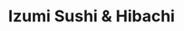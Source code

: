 ---
layout: place
title: "Izumi Sushi & Hibachi"
permalink: /north-dakota/fargo/izumi-sushi-hibachi.html
stateAbbr: ND
stateName: North Dakota
cityName: Fargo
place_id: ChIJXSRwpVrLyFIRHZZYB7F8fkA
photos:
  - name: >-
      places/ChIJXSRwpVrLyFIRHZZYB7F8fkA/photos/AeeoHcIt9F7kLDstZzp_4GHQtOlUNb_ty3WaRuasoQmqpF614Ypbdj9i6tr-Ba607i5IiPzs6EgcS9f6qsnHh7AZ-0nVBlp9iAnTQaU1bUt3EtPwMUpR4ErJiwVsI3TqSEKde2Vhxls_BYs5AcQvvO2w-wB0jbjEiX76DWefT0097rT0uBWCOLa-4Q26w_ZOEvB2ZLtFk8KM7xT6EmO84XlKBQIg7pBNHu1DyBAtwrxl5ceuplc0sM_wXwzsGc3Q5vhLg8bUqOX-vtGXjgRQiPIEaUIXds_N7akoDjtHpCmVxMuZnA
    widthPx: 1273
    heightPx: 649
    authorAttributions:
      - displayName: Izumi Sushi & Hibachi
        uri: https://maps.google.com/maps/contrib/111418984434497316321
        photoUri: >-
          https://lh3.googleusercontent.com/a-/ALV-UjVhZwL83kkXMy9yjlUv2BLQxpnoP6cMc3bLXo1j9gQbAc61Ugc=s100-p-k-no-mo
    flagContentUri: >-
      https://www.google.com/local/imagery/report/?cb_client=maps_api_places.places_api&image_key=!1e10!2sAF1QipO-kXgmlGXmOP7NGPbL5rr39P74y4-bZbLy1reC&hl=en-US
    googleMapsUri: >-
      https://www.google.com/maps/place//data=!3m4!1e2!3m2!1sAF1QipO-kXgmlGXmOP7NGPbL5rr39P74y4-bZbLy1reC!2e10!4m2!3m1!1s0x52c8cb5aa570245d:0x407e7cb10758961d
  - name: >-
      places/ChIJXSRwpVrLyFIRHZZYB7F8fkA/photos/AeeoHcLEB_aZg3QyOOHaVJLovmz-HBQs2TF5K74ebbvI_nlDbSKlDAzyrSHNzfv0E30cjW0q_EM5EqSj16XwJLYWzDhNfFy3jsX4fWdjSXot_RInHVLSvIuR5I_nwdS_0nHAE9cHoeKjQw5IutehPA7iC3FT3ofrhq3qGJDtGu9dQ19Q0GhokGgWe3GyBXNOvNDJ6Nq1y-3kFlcQSrx1dNAlQH7BtIAb6PtZEGmvx7FDx0fPV_1Z8jw-8PIjsGKDbEfJwLVL18QFrpDJGOWqUJOsXaar3AZCfASpngIvmTXxAfyKqUIGs5yYS1wUOd7WMxAAPOqkC7yjZWHPqmPkOOQj8uDVvpYWUoQ72qPweB9vSbivaHrMavC8AX1oGfreAGimh9DN3sPwJnWe2rsuJCz7pYDZGDvXAq34G1CD3h7V9sT3IdnH
    widthPx: 4032
    heightPx: 3024
    authorAttributions:
      - displayName: Seth Ilzy
        uri: https://maps.google.com/maps/contrib/108145470689046092230
        photoUri: >-
          https://lh3.googleusercontent.com/a/ACg8ocIihQocy0detsYjxpYa-tWpFEPdMxPejZ3TXGnCjXTDHMu2tg=s100-p-k-no-mo
    flagContentUri: >-
      https://www.google.com/local/imagery/report/?cb_client=maps_api_places.places_api&image_key=!1e10!2sCIHM0ogKEICAgMDIyZ7ijwE&hl=en-US
    googleMapsUri: >-
      https://www.google.com/maps/place//data=!3m4!1e2!3m2!1sCIHM0ogKEICAgMDIyZ7ijwE!2e10!4m2!3m1!1s0x52c8cb5aa570245d:0x407e7cb10758961d
  - name: >-
      places/ChIJXSRwpVrLyFIRHZZYB7F8fkA/photos/AeeoHcImlUSGtFhZjOC2_aVvIE5caxGH8BV66n8SPgRjMdfKU61VerAQLRmkihZPxRYSJGJlrPSNwx-LhUO8SNMMOAhb7eHtUzWDTh-nS-dwfsCOl9tiicTGCUI0euQNjftTipGFyRKIf6UigvtZOQqIsttOnX-yWuGmatZZICCKadHc8-bOOm_it-IkHn2R7BPEGj7s4CdSVM8Woc9XddLJhakFisbB2mlMFU1AkhFb-WNop1r71HbDs2QRV8RKsTeyrLxcTTDBspzfSftf_eYYA2ChZs7Vc-iiXVJi5HUSW7AcEqXEX8j6BJyNt7C7awtIer1euJyw2Ls4qVSmhl4HEQLkNE6unMvSwhLr1CBkfv2e-SPaEU9FVMW477rMB0omM-q6NQ-4e0qsAXztIjv5Vn1ldv_yD_Qa8rxfSYZ-0I0OVlc
    widthPx: 4032
    heightPx: 2268
    authorAttributions:
      - displayName: Steven Bode
        uri: https://maps.google.com/maps/contrib/101185720010156811805
        photoUri: >-
          https://lh3.googleusercontent.com/a-/ALV-UjXMWDazSQ89OzuEgPIpYz7v27X5yngcrcV7FpIkqDC2HA4E9jgQ=s100-p-k-no-mo
    flagContentUri: >-
      https://www.google.com/local/imagery/report/?cb_client=maps_api_places.places_api&image_key=!1e10!2sCIHM0ogKEICAgIC_6-PtwgE&hl=en-US
    googleMapsUri: >-
      https://www.google.com/maps/place//data=!3m4!1e2!3m2!1sCIHM0ogKEICAgIC_6-PtwgE!2e10!4m2!3m1!1s0x52c8cb5aa570245d:0x407e7cb10758961d
  - name: >-
      places/ChIJXSRwpVrLyFIRHZZYB7F8fkA/photos/AeeoHcKYJPe5HsyJfFCI_jT98HDTM2kDJjiMEj9Q30YQnsIy90bOfLar7f6ecZun4hAnA9ldTsJL1J0nWATxqcKEoaJfPbU-yZMKrRCn8Eyc_m1vXpAFT--5quY4_qRzFPC9D_XyUvziTDpaUjeKI2BQGivFUk85pyy-9Hb87Cq8x0yAbi0xeuiiF3qHAvAaAqjp_HVhrMKDqR39-9S_IGsgVrNXlHyV8RTxFJ6lkvwoE5NGL73HM-p3mG6OFBwQmxEHdOza1Maupdj44t5714lsT3NIpATqsFepnyY6NtiFn2bXpUVnp9_DADyPZd80or0Hut93cLQ_tkrZX7fMkJLLPn7CW_VKbjnW8ra1jicj5MSaPcA21_I-zfR-EeaFpxsohhJGHN9C7I9BAosDKdIccbleeJvtSPIyrZBOuDwWLXM
    widthPx: 3024
    heightPx: 4032
    authorAttributions:
      - displayName: Varsha Chipala
        uri: https://maps.google.com/maps/contrib/106973441515635232213
        photoUri: >-
          https://lh3.googleusercontent.com/a-/ALV-UjXmjkt4ZFGhf9xhHYHxFeCpkHDvQhHvbRBvWKllRgSmF7j0vJUxfA=s100-p-k-no-mo
    flagContentUri: >-
      https://www.google.com/local/imagery/report/?cb_client=maps_api_places.places_api&image_key=!1e10!2sCIHM0ogKEICAgIDHhcLSXg&hl=en-US
    googleMapsUri: >-
      https://www.google.com/maps/place//data=!3m4!1e2!3m2!1sCIHM0ogKEICAgIDHhcLSXg!2e10!4m2!3m1!1s0x52c8cb5aa570245d:0x407e7cb10758961d
  - name: >-
      places/ChIJXSRwpVrLyFIRHZZYB7F8fkA/photos/AeeoHcLpjWvNNkIrMbucOvZbJAeIc5M_AUUaGEFrwQJCsN6FeOUr52Xe02qFs-k9w96Ua0THh-Vb5qiLywnjA1w4HVxpcTH0H3MhlqB0MqNeB6ohqbTM0Lky2MDk4De388feo0x_C9JrBgAfs2gedk1WMVqL6KQDWTeS50xsVRoFtq1d5Zd5gU6qpVX2fSgkSMU3LGdIgMiNJmA3F_ydvHcAjMErMi_wYPYCCkK3WUaHinFi2pCK0u-faP4nYwfEAPaMDKKYcE8eImtqFHeTdT_Ohzq-Pm3WSlVS1yGsUw6BBMkL6llCJ10vmcoT8ATCcesyba6M44wdJUVlnlCnMdmnBn3Ji6icMmLX4g_fWEEVCl7JL-bhCsslmT48h8D9ZQvHkH69vNVddgzv7O-nCt_y0imFMLnZGorHrr4sENqjL6eW0L0U
    widthPx: 4032
    heightPx: 3024
    authorAttributions:
      - displayName: Amy M
        uri: https://maps.google.com/maps/contrib/116474453222991012868
        photoUri: >-
          https://lh3.googleusercontent.com/a-/ALV-UjWqqpRuJMJ5ABNwUIm6BGZs0GD8VFN7Kb0ek9NiDwvRqPVVVIL4=s100-p-k-no-mo
    flagContentUri: >-
      https://www.google.com/local/imagery/report/?cb_client=maps_api_places.places_api&image_key=!1e10!2sCIHM0ogKEICAgICDtbj1xgE&hl=en-US
    googleMapsUri: >-
      https://www.google.com/maps/place//data=!3m4!1e2!3m2!1sCIHM0ogKEICAgICDtbj1xgE!2e10!4m2!3m1!1s0x52c8cb5aa570245d:0x407e7cb10758961d
  - name: >-
      places/ChIJXSRwpVrLyFIRHZZYB7F8fkA/photos/AeeoHcIKtE-i0hPmfErLVaBBUPwquZl5eg2DVhCycLF0cZNjv7B1RJN6e95KsX3Hg35m4meRN20HYsQQyVXxCVDILAXUSfdPLEqZ99X6tLZTSla9isEm7OVQl7JSdzzdqUWGTUnNccCbExTk8C_p7280Yv0tN2XaucYwcbqIWOqY1UyZLV--FGVSpW6GkUui5FleVmT8yo6-o_RZD6ASiuncC1_-f0xu-hqZoio8fgaLovW3YjS-wlaNcHpwyggO9P9Gs_gD65DUwvr5xn8dxqU4jHAwDJuiKKkKOhfUy8T7hRFXezWaRKd3FSm8E3VcTHtIRxs5rpwL5Q4gJARgwCL3gDe3Kb3bZR3CwWUaNrc9zyHYodh6tpOV3loJbJDd2-fP13DwVxo5npuuyyyM__IM9PIiD-Cc5zzlFutu2MISBwvA8w
    widthPx: 3175
    heightPx: 2268
    authorAttributions:
      - displayName: Steven Bode
        uri: https://maps.google.com/maps/contrib/101185720010156811805
        photoUri: >-
          https://lh3.googleusercontent.com/a-/ALV-UjXMWDazSQ89OzuEgPIpYz7v27X5yngcrcV7FpIkqDC2HA4E9jgQ=s100-p-k-no-mo
    flagContentUri: >-
      https://www.google.com/local/imagery/report/?cb_client=maps_api_places.places_api&image_key=!1e10!2sCIHM0ogKEICAgICP0rzqNA&hl=en-US
    googleMapsUri: >-
      https://www.google.com/maps/place//data=!3m4!1e2!3m2!1sCIHM0ogKEICAgICP0rzqNA!2e10!4m2!3m1!1s0x52c8cb5aa570245d:0x407e7cb10758961d
  - name: >-
      places/ChIJXSRwpVrLyFIRHZZYB7F8fkA/photos/AeeoHcJTbMyjJXbt2PaRU330JkPiS-G1qPoHWjZWvXIKCFAXEA6x1pOOAJxNy0DYMrwetEaDJv5sGejj_lYK2b0he7E982en89V_XbeSAcsQJBR5LwKRNGhoWR41k_cF9XNHas_3Qg8eQ6C3PpBelzCZ_DhmaZGJDyXo-TDV0Zqhp4IcJC025_kRHIOAyVYKHL7XfQMwF4eTXR9PrkIlg4bcm9SBOBCWUacK3aBvj48eItJ-wrjm7bHlN-9Gd-5_HALuvxrpsS4TKKM2WyYnBEeT79yUrWwEg-7FZK368eUCaJEZs5n2GKyvNfTCJyXsevRppPBm4CvHmHXPdfcmhm39vmUpwuHPzZoK4ewuhVWttfH_ae-VVx0AQJfNZzvLp4NVW0q5C1A4BeogJ2cjc1qOTk0gFsk5i46iniKq7jNsQgsMEqEw
    widthPx: 3024
    heightPx: 4032
    authorAttributions:
      - displayName: Amy M
        uri: https://maps.google.com/maps/contrib/116474453222991012868
        photoUri: >-
          https://lh3.googleusercontent.com/a-/ALV-UjWqqpRuJMJ5ABNwUIm6BGZs0GD8VFN7Kb0ek9NiDwvRqPVVVIL4=s100-p-k-no-mo
    flagContentUri: >-
      https://www.google.com/local/imagery/report/?cb_client=maps_api_places.places_api&image_key=!1e10!2sCIHM0ogKEICAgICDtbidjgE&hl=en-US
    googleMapsUri: >-
      https://www.google.com/maps/place//data=!3m4!1e2!3m2!1sCIHM0ogKEICAgICDtbidjgE!2e10!4m2!3m1!1s0x52c8cb5aa570245d:0x407e7cb10758961d
  - name: >-
      places/ChIJXSRwpVrLyFIRHZZYB7F8fkA/photos/AeeoHcIKPCrlfaKIG6GL26YdaIFtSPfP6S6WJ0fi1d0mlnYlnhHgwV2Eg1JEj9Dz2VIicORywOr7Ju1ywOHFp8GYmky_5QUyHbFOJH6XgpuSg57EuxAGm8q5_GCtwSJ_K57BYX_u4AWQOiO59cCvf1yX2e7RLGDTq20wN7xO81UyxHPBtPaQ0puZHOI120MhL_aI5kROuyv4GqzWThsOEHY9s5zH2P6UbP-_8RsP7llVnM4PwGUtEYyvOkmPoSwoxHRZ24eDYH0fVcAOMjGkk1HVGVtuRVWSy7-HjpOAFc4i_2EM_quBb-1ef7OsY5DCwNVNiEMeqoV-a8yUJk7Dva4UJfOVYjzfFtss5ujKU75v9G9xCFniM40CxNcFv4EPWwm81JeDne3tOx4fAYcs2RLGeQu6tULIM03XqGtRNg
    widthPx: 3060
    heightPx: 4080
    authorAttributions:
      - displayName: Cody Wichterman
        uri: https://maps.google.com/maps/contrib/112622877308555330394
        photoUri: >-
          https://lh3.googleusercontent.com/a-/ALV-UjWShvJLLshrWJiLDdtjkv0HykFB8AXdGo4EimB6kkRTmcfNgvOv=s100-p-k-no-mo
    flagContentUri: >-
      https://www.google.com/local/imagery/report/?cb_client=maps_api_places.places_api&image_key=!1e10!2sCIHM0ogKEICAgICPiu6F-gE&hl=en-US
    googleMapsUri: >-
      https://www.google.com/maps/place//data=!3m4!1e2!3m2!1sCIHM0ogKEICAgICPiu6F-gE!2e10!4m2!3m1!1s0x52c8cb5aa570245d:0x407e7cb10758961d
  - name: >-
      places/ChIJXSRwpVrLyFIRHZZYB7F8fkA/photos/AeeoHcIg4nLAxOdAWO6J7N283M_8Ww0DVtYTeJgx2I3WSkJdntWPLKzn7Lm-raLb-Rb5bXRiaKtW54YIOSNWpKLvCKt-NnPW2pQLUoMP7gB4W1GHKOSwGMxnN3OjTCvJE57_tLbccrE-odtOIGR0p3wO5eAXKJcqzLyufS839JiMxpTsZNwZPbpSOLAc9tN5VGcgpJHTe_DSWu-1kFQnCnojvI4BBCeQeDt4hHj2Bxt9M3itXanME1tDun1DbgbRLFDEmPO33uvnm3cs1EmETieo7xTz5682RRDAvQ-aeYMFNllzbCdJOeFNKMbh74gnUYMi5fyLK5Fa742SX4_MBzHl1BFPDlAFfjI4z17yP6q7I1-Qk90vxrgYBoh8X4xalNS_OtITRDoQTBBKRDGiyew_VhAj9MAytV618HlMJIS_cyo
    widthPx: 4032
    heightPx: 3024
    authorAttributions:
      - displayName: Amy M
        uri: https://maps.google.com/maps/contrib/116474453222991012868
        photoUri: >-
          https://lh3.googleusercontent.com/a-/ALV-UjWqqpRuJMJ5ABNwUIm6BGZs0GD8VFN7Kb0ek9NiDwvRqPVVVIL4=s100-p-k-no-mo
    flagContentUri: >-
      https://www.google.com/local/imagery/report/?cb_client=maps_api_places.places_api&image_key=!1e10!2sCIHM0ogKEICAgIDrvuvUPg&hl=en-US
    googleMapsUri: >-
      https://www.google.com/maps/place//data=!3m4!1e2!3m2!1sCIHM0ogKEICAgIDrvuvUPg!2e10!4m2!3m1!1s0x52c8cb5aa570245d:0x407e7cb10758961d
  - name: >-
      places/ChIJXSRwpVrLyFIRHZZYB7F8fkA/photos/AeeoHcLzkKeUuUZXcC5-miyeCFyt9BSPfiTaFCpD8qS3p6PsKA8jXbLouhr2xKAZQ0hZX_Ot9r0q0Jz7cwAGNTcH7UbS_jvKB0hASLGCRhPmX6LgUbDkCOTojQqy0pOj4TKqrnRAxs7ib2yXYkZGmB4Z1GdYLWc7Pp58ZieYzAwo9fc9b8_sJ3DH9GmB-2WHyczY7uu7yD9q6HuYjsYNNbQsmuD71ZQW3jgzzTx209SxH9zxEmuAqFKLeneddtDGp8Io_vjSAK6HTBcitMHoERLElL7skVSUZQ3UqzPOwfBagrS5c2erErHuk4mnadPnNboQMA4ZalFPUUvMvtTsRN5wswil1gnzO-IDbtnre9_2QA_NmRlBMiwF_eng4ABGABr4EZl8zt_zDkNXwlKSUhST_p-0t7m66pCqrkx78g6KTl2Kvw
    widthPx: 4032
    heightPx: 3024
    authorAttributions:
      - displayName: Ham Burger
        uri: https://maps.google.com/maps/contrib/101187641980741526178
        photoUri: >-
          https://lh3.googleusercontent.com/a-/ALV-UjVjafmun-_iljpkLCtKzHVegwIc7iexAFnOrowZjeH0Ph7IHUplwg=s100-p-k-no-mo
    flagContentUri: >-
      https://www.google.com/local/imagery/report/?cb_client=maps_api_places.places_api&image_key=!1e10!2sCIHM0ogKEICAgIDx1YuQFw&hl=en-US
    googleMapsUri: >-
      https://www.google.com/maps/place//data=!3m4!1e2!3m2!1sCIHM0ogKEICAgIDx1YuQFw!2e10!4m2!3m1!1s0x52c8cb5aa570245d:0x407e7cb10758961d
address: '5050 13th Ave S #5, Fargo, ND 58103, USA'
street: '5050 13th Ave S #5'
city: Fargo
state: ND
zip: '58103'
country: USA
neighborhood: Willow Park
latitude: '46.861572'
longitude: '-96.871173'
accessibility_options:
  wheelchairAccessibleParking: true
  wheelchairAccessibleEntrance: true
  wheelchairAccessibleRestroom: true
  wheelchairAccessibleSeating: true
business_status: OPERATIONAL
name: Izumi Sushi & Hibachi
google_maps_links:
  directionsUri: >-
    https://www.google.com/maps/dir//''/data=!4m7!4m6!1m1!4e2!1m2!1m1!1s0x52c8cb5aa570245d:0x407e7cb10758961d!3e0
  placeUri: https://maps.google.com/?cid=4647288965267232285
  writeAReviewUri: >-
    https://www.google.com/maps/place//data=!4m3!3m2!1s0x52c8cb5aa570245d:0x407e7cb10758961d!12e1
  reviewsUri: >-
    https://www.google.com/maps/place//data=!4m4!3m3!1s0x52c8cb5aa570245d:0x407e7cb10758961d!9m1!1b1
  photosUri: >-
    https://www.google.com/maps/place//data=!4m3!3m2!1s0x52c8cb5aa570245d:0x407e7cb10758961d!10e5
primary_type: Sushi Restaurant
opening_hours:
  regular: null
  current: null
secondary_opening_hours:
  regular:
    weekdayDescriptions: null
    type: null
  current:
    weekdayDescriptions: null
    type: null
phone: null
price_level: null
price_range: null
rating: null
rating_count: 0
website: null
description: null
reviews: null
parking_options: null
payment_options: null
allow_dogs: null
curbside_pickup: null
delivery: null
dine_in: null
good_for_children: null
good_for_groups: null
good_for_sports: null
live_music: null
menu_for_children: null
outdoor_seating: null
reservable: null
restroom: null
serves_beer: null
serves_breakfast: null
serves_brunch: null
serves_cocktails: null
serves_coffee: null
serves_dinner: null
serves_dessert: null
serves_lunch: null
serves_vegetarian_food: null
serves_wine: null
takeout: null

---